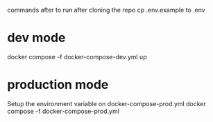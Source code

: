 commands after to run after cloning the repo
cp .env.example to .env
# dev mode
docker compose -f docker-compose-dev.yml up

# production mode 
Setup the environment variable on 
docker-compose-prod.yml 
docker compose -f docker-compose-prod.yml 
